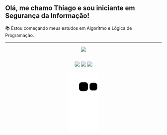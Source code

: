 ###

## Olá, me chamo Thiago e sou iniciante em Segurança da Informação!<br>

 📚 Estou começando meus estudos em Algorítmo e Lógica de Programação.<br>
<hr>

<div align="center">
  <a href="https://github.com/ThiagoMagalhaesC">
  <img height="190em" src="https://github-readme-stats.vercel.app/api?username=ThiagoMagalhaesC&show_icons=true&theme=bear&include_all_commits=true&count_private=true"/>
  
  ##
 
<div> 
  <a href="https://www.instagram.com/thmagalhaes_/" target="_blank"><img src="https://img.shields.io/badge/-Instagram-%23E4405F?style=for-the-badge&logo=instagram&logoColor=white" target="_blank"></a>
  <a href = "mailto:thiagomgcoelho@gmail.com"><img src="https://img.shields.io/badge/-Gmail-%23333?style=for-the-badge&logo=gmail&logoColor=white" target="_blank"></a>
  <a href="https://www.linkedin.com/in/thiagomcoelho/" target="_blank"><img src="https://img.shields.io/badge/-LinkedIn-%230077B5?style=for-the-badge&logo=linkedin&logoColor=white" target="_blank"></a> 
 
  ![Snake animation](https://github.com/rafaballerini/rafaballerini/blob/output/github-contribution-grid-snake.svg)
 
</div>

